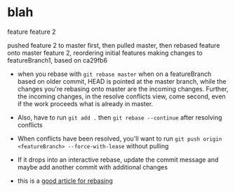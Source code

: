 # blah

feature
feature 2


pushed feature 2 to master first, then pulled master, then rebased feature onto master
feature 2, reordering initial features
making changes to featureBranch1, based on ca29fb6


- when you rebase with `git rebase master` when on a featureBranch based on older commit, HEAD is pointed at the master branch, while the changes you're rebasing onto master are the incoming changes. Further, the incoming changes, in the resolve conflicts view, come second, even if the work proceeds what is already in master.
- Also, have to run `git add .` then `git rebase --continue` after resolving conflicts 
- When conflicts have been resolved, you'll want to run `git push origin <featureBranch> --force-with-lease` without pulling
- If it drops into an interactive rebase, update the commit message and maybe add another commit with additional changes

- this is a [good article for rebasing](https://www.becomebetterprogrammer.com/git-rebase/#10_Once_you_finish_rebasing_DO_NOT_pull_but_push_immediately_to_remote)
